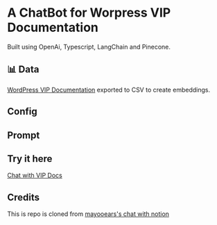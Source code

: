 # A ChatBot for Worpress VIP Documentation
Built using OpenAi, Typescript, LangChain and Pinecone.

## 📊 Data
[WordPress VIP Documentation](https://docs.wpvip.com) exported to CSV to create embeddings.

## Config

## Prompt

## Try it here
[Chat with VIP Docs](https://vipdocs-chat.vercel.app/)

## Credits
This is repo is cloned from [mayooears's chat with notion](https://github.com/mayooear/notion-chat-langchain)
